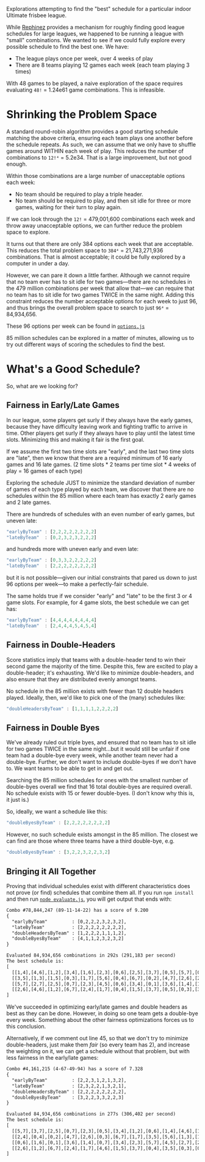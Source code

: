 Explorations attempting to find the "best" schedule for a particular indoor
Ultimate frisbee league.

While [Rephinez](https://github.com/Phrogz/rephinez) provides a mechanism for
roughly finding good league schedules for large leagues, we happened
to be running a league with "small" combinations. We wanted to see if we could
fully explore every possible schedule to find the best one. We have:

* The league plays once per week, over 4 weeks of play
* There are 8 teams playing 12 games each week (each team playing 3 times)

With 48 games to be played, a naive exploration of the space requires evaluating
`48!` = 1.24e61 game combinations. This is infeasible.

# Shrinking the Problem Space

A standard round-robin algorithm provides a good starting schedule matching the
above criteria, ensuring each team plays one another before the schedule
repeats. As such, we can assume that we only have to shuffle games around WITHIN
each week of play. This reduces the number of combinations to `12!⁴` = 5.2e34.
That is a large improvement, but not good enough.

Within those combinations are a large number of unacceptable options each week:

* No team should be required to play a triple header.
* No team should be required to play, and then sit idle for three or more games,
  waiting for their turn to play again.

If we can look through the `12!` = 479,001,600 combinations each week and throw
away unacceptable options, we can further reduce the problem space to explore.

It turns out that there are only 384 options each week that are acceptable. This
reduces the total problem space to `384⁴` = 21,743,271,936 combinations. That is
almost acceptable; it could be fully explored by a computer in under a day.

However, we can pare it down a little farther. Although we cannot require that
no team ever has to sit idle for two games—there are no schedules in the 479
million combinations per week that allow that—we can require that no team has to
sit idle for two games TWICE in the same night. Adding this constraint reduces
the number acceptable options for each week to just 96, and thus brings the
overall problem space to search to just `96⁴` = 84,934,656.

These 96 options per week can be found in [`options.js`](./options.js)

85 million schedules can be explored in a matter of minutes, allowing us to try
out different ways of scoring the schedules to find the best.

# What's a Good Schedule?

So, what are we looking for?

## Fairness in Early/Late Games

In our league, some players get surly if they always have the early games,
because they have difficulty leaving work and fighting traffic to arrive in
time. Other players get surly if they always have to play until the latest time
slots. Minimizing this and making it fair is the first goal.

If we assume the first two time slots are "early", and the last two time slots
are "late", then we know that there are a required minimum of 16 early games
and 16 late games.
(2 time slots * 2 teams per time slot * 4 weeks of play = 16 games of each type)

Exploring the schedule JUST to minimize the standard deviation of number of
games of each type played by each team, we discover that there are no schedules
within the 85 million where each team has exactly 2 early games and 2 late games.

There are hundreds of schedules with an even number of early games, but uneven late:

```js
"earlyByTeam" : [2,2,2,2,2,2,2,2]
"lateByTeam"  : [0,2,3,2,3,2,2,2]
```

and hundreds more with uneven early and even late:

```js
"earlyByTeam" : [0,3,3,2,2,2,2,2]
"lateByTeam"  : [2,2,2,2,2,2,2,2]
```

but it is not possible—given our initial constraints that pared us down to just
96 options per week—to make a perfectly-fair schedule.

The same holds true if we consider "early" and "late" to be the first 3 or 4
game slots. For example, for 4 game slots, the best schedule we can get has:

```js
"earlyByTeam" : [4,4,4,4,4,4,4,4]
"lateByTeam"  : [2,4,4,4,5,4,5,4]
```

## Fairness in Double-Headers

Score statistics imply that teams with a double-header tend to win their
second game the majority of the time. Despite this, few are excited to play a
double-header; it's exhausting. We'd like to minimize double-headers, and also
ensure that they are distributed evenly amongst teams.

No schedule in the 85 million exists with fewer than 12 double headers played.
Ideally, then, we'd like to pick one of the (many) schedules like:

```js
"doubleHeadersByTeam" : [1,1,1,1,2,2,2,2]
```


## Fairness in Double Byes

We've already ruled out triple byes, and ensured that no team has to sit idle
for two games TWICE in the same night...but it would still be unfair if one
team had a double-bye every week, while another team never had a double-bye.
Further, we don't want to include double-byes if we don't have to. We want
teams to be able to get in and get out.

Searching the 85 million schedules for ones with the smallest number of
double-byes overall we find that 16 total double-byes are required overall.
No schedule exists with 15 or fewer double-byes.
(I don't know why this is, it just is.)

So, ideally, we want a schedule like this:

```js
"doubleByesByTeam" : [2,2,2,2,2,2,2,2]
```

However, no such schedule exists amongst in the 85 million. The closest we can
find are those where three teams have a third double-bye, e.g.

```js
"doubleByesByTeam" : [3,2,2,3,2,2,3,2]
```


## Bringing it All Together

Proving that individual schedules exist with different characteristics does not
prove (or find) schedules that combine them all. If you run `npm install` and
then run [`node evaluate.js`](./evaluate.js), you will get output that ends with:

```txt
Combo #78,844,247 (89-11-14-22) has a score of 9.200
{
  "earlyByTeam"         : [0,2,2,2,3,2,3,2],
  "lateByTeam"          : [2,2,2,2,2,2,2,2],
  "doubleHeadersByTeam" : [1,2,2,2,1,1,1,2],
  "doubleByesByTeam"    : [4,1,1,2,3,2,3,2]
}

Evaluated 84,934,656 combinations in 292s (291,183 per second)
The best schedule is:
[
  [[1,4],[4,6],[1,2],[3,4],[1,6],[2,3],[0,6],[2,5],[3,7],[0,5],[5,7],[0,7]],
  [[3,5],[1,3],[1,5],[0,3],[1,7],[5,6],[0,4],[6,7],[0,2],[4,7],[2,6],[2,4]],
  [[5,7],[2,7],[2,5],[0,7],[2,3],[4,5],[0,6],[3,4],[0,1],[3,6],[1,4],[1,6]],
  [[2,6],[4,6],[1,2],[6,7],[2,4],[1,7],[0,4],[1,5],[3,7],[0,5],[0,3],[3,5]]
]
```

We've succeeded in optimizing early/late games and double headers as best as
they can be done. However, in doing so one team gets a double-bye every week.
Something about the other fairness optimizations forces us to this conclusion.

Alternatively, if we comment out line 45, so that we don't try to minimize
double-headers, just make them _fair_ (so every team has 2), and increase
the weighting on it, we can get a schedule without that problem, but with less
fairness in the early/late games:

```txt
Combo #4,161,215 (4-67-49-94) has a score of 7.328
{
  "earlyByTeam"         : [2,2,3,1,2,1,3,2],
  "lateByTeam"          : [2,3,2,2,1,3,2,1],
  "doubleHeadersByTeam" : [2,2,2,2,2,2,2,2],
  "doubleByesByTeam"    : [3,2,2,3,3,2,2,3]
}

Evaluated 84,934,656 combinations in 277s (306,402 per second)
The best schedule is:
[
  [[5,7],[3,7],[2,5],[0,7],[2,3],[0,5],[3,4],[1,2],[0,6],[1,4],[4,6],[1,6]],
  [[2,4],[0,4],[0,2],[4,7],[2,6],[0,3],[6,7],[1,7],[3,5],[5,6],[1,3],[1,5]],
  [[0,6],[1,6],[0,1],[3,6],[1,4],[0,7],[3,4],[2,3],[5,7],[4,5],[2,7],[2,5]],
  [[2,6],[1,2],[6,7],[2,4],[1,7],[4,6],[1,5],[3,7],[0,4],[3,5],[0,3],[0,5]]
]
```
